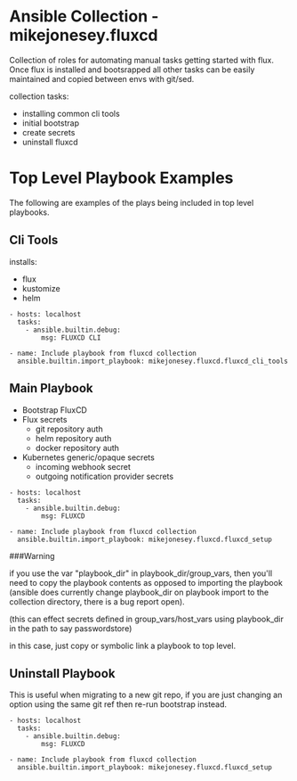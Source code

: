 # Ansible Collection - mikejonesey.fluxcd

Collection of roles for automating manual tasks getting started with flux. Once flux is installed and bootsrapped all other tasks can be easily maintained and copied between envs with git/sed.

collection tasks:
- installing common cli tools
- initial bootstrap
- create secrets
- uninstall fluxcd

# Top Level Playbook Examples

The following are examples of the plays being included in top level playbooks.

## Cli Tools

installs:
- flux
- kustomize
- helm

```
- hosts: localhost
  tasks:
    - ansible.builtin.debug:
        msg: FLUXCD CLI

- name: Include playbook from fluxcd collection
  ansible.builtin.import_playbook: mikejonesey.fluxcd.fluxcd_cli_tools
```

## Main Playbook

- Bootstrap FluxCD
- Flux secrets
  - git repository auth
  - helm repository auth
  - docker repository auth
- Kubernetes generic/opaque secrets
  - incoming webhook secret
  - outgoing notification provider secrets

```
- hosts: localhost
  tasks:
    - ansible.builtin.debug:
        msg: FLUXCD

- name: Include playbook from fluxcd collection
  ansible.builtin.import_playbook: mikejonesey.fluxcd.fluxcd_setup

```
###Warning

if you use the var "playbook_dir" in playbook_dir/group_vars, 
then you'll need to copy the playbook contents as opposed to importing the playbook 
(ansible does currently change playbook_dir on playbook import to the collection directory, there is a bug report open). 

(this can effect secrets defined in group_vars/host_vars using playbook_dir in the path to say passwordstore)

in this case, just copy or symbolic link a playbook to top level.

## Uninstall Playbook

This is useful when migrating to a new git repo, if you are just changing an option using the same git ref then re-run bootstrap instead.

```
- hosts: localhost
  tasks:
    - ansible.builtin.debug:
        msg: FLUXCD

- name: Include playbook from fluxcd collection
  ansible.builtin.import_playbook: mikejonesey.fluxcd.fluxcd_setup

```
